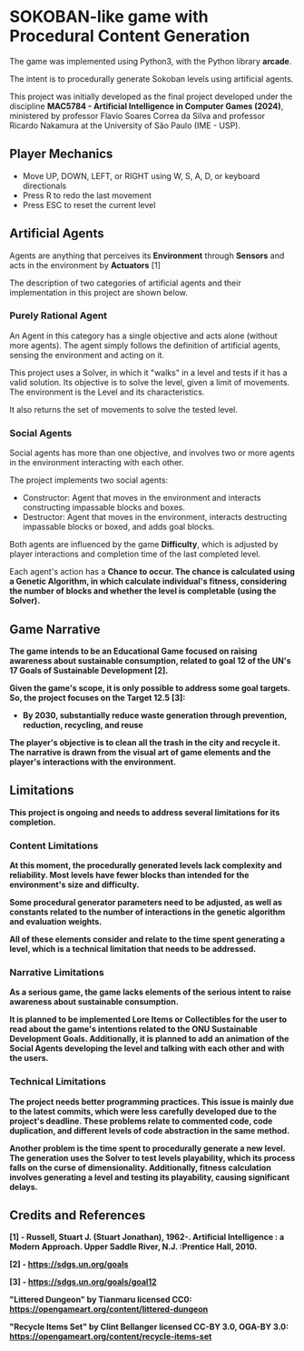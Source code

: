 # SOKOBAN-like game with Procedural Content Generation

The game was implemented using Python3, with the Python library **arcade**.

The intent is to procedurally generate Sokoban levels using artificial agents.

This project was initially developed as the final project developed under the discipline 
**MAC5784 - Artificial Intelligence in Computer Games (2024)**, ministered by professor Flavio Soares Correa da Silva and
professor Ricardo Nakamura at the University of São Paulo (IME - USP).

## Player Mechanics
* Move UP, DOWN, LEFT, or RIGHT using W, S, A, D, or keyboard directionals
* Press R to redo the last movement
* Press ESC to reset the current level

## Artificial Agents
Agents are anything that perceives its **Environment** through **Sensors** and acts in the environment by **Actuators** [1]

The description of two categories of artificial agents and their implementation in this project are shown below.
### Purely Rational Agent
An Agent in this category has a single objective and acts alone (without more agents).
The agent simply follows the definition of artificial agents, sensing the environment and acting on it.

This project uses a Solver, in which it "walks" in a level and tests if it has a valid solution.
Its objective is to solve the level, given a limit of movements. The environment is the Level and its characteristics.

It also returns the set of movements to solve the tested level.

### Social Agents
Social agents has more than one objective, and involves two or more agents in the environment interacting with each other.

The project implements two social agents:
* Constructor: Agent that moves in the environment and interacts constructing impassable blocks and boxes.
* Destructor: Agent that moves in the environment, interacts destructing impassable blocks or boxed, and adds goal blocks.

Both agents are influenced by the game **Difficulty**, which is adjusted by player interactions and completion time 
of the last completed level.

Each agent's action has a <b>Chance<b> to occur. The chance is calculated using a Genetic Algorithm, in which calculate
individual's fitness, considering the number of blocks and whether the level is completable (using the Solver).

## Game Narrative
The game intends to be an Educational Game focused on raising awareness about sustainable consumption, related to goal 12
of the UN's 17 Goals of Sustainable Development [2].

Given the game's scope, it is only possible to address some goal targets. So, the project focuses on the Target 12.5 [3]:
* By 2030, substantially reduce waste generation through prevention, reduction, recycling, and reuse

The player's objective is to clean all the trash in the city and recycle it.
The narrative is drawn from the visual art of game elements and the player's interactions with the environment.

## Limitations
This project is ongoing and needs to address several limitations for its completion.

### Content Limitations
At this moment, the procedurally generated levels lack complexity and reliability. Most levels have fewer blocks than intended for the environment's size and difficulty.

Some procedural generator parameters need to be adjusted, as well as constants related to the number of interactions in the genetic algorithm and evaluation weights. 

All of these elements consider and relate to the time spent generating a level, which is a technical limitation that needs to be addressed.

### Narrative Limitations
As a serious game, the game lacks elements of the serious intent to raise awareness about sustainable consumption.

It is planned to be implemented Lore Items or Collectibles for the user to read about the game's intentions related to
the ONU Sustainable Development Goals. 
Additionally, it is planned to add an animation of the Social Agents developing the level and talking with each other and
with the users.

### Technical Limitations
The project needs better programming practices. This issue is mainly due to the latest commits, which were less carefully developed due to the project's deadline.
These problems relate to commented code, code duplication, and different levels of code abstraction in the same method.

Another problem is the time spent to procedurally generate a new level. The generation uses the Solver to test levels
playability, which its process falls on the curse of dimensionality. 
Additionally, fitness calculation involves generating a level and testing its playability, causing significant delays.

## Credits and References

[1] - Russell, Stuart J. (Stuart Jonathan), 1962-. Artificial Intelligence : a Modern Approach. Upper Saddle River, N.J. :Prentice Hall, 2010.

[2] - https://sdgs.un.org/goals

[3] - https://sdgs.un.org/goals/goal12

"Littered Dungeon" by Tianmaru licensed CC0:<br>
https://opengameart.org/content/littered-dungeon

"Recycle Items Set" by Clint Bellanger licensed CC-BY 3.0, OGA-BY 3.0:<br>
https://opengameart.org/content/recycle-items-set
